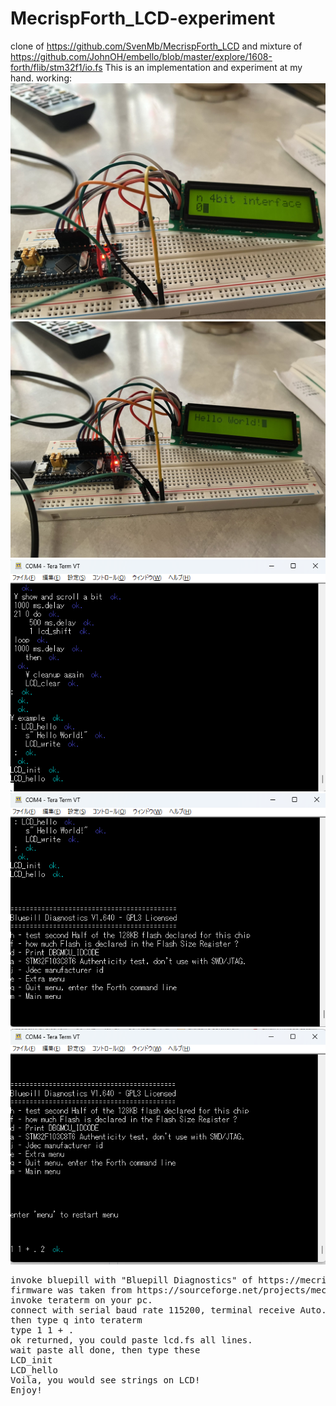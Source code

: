 # MecrispForth_LCD-experiment
clone of https://github.com/SvenMb/MecrispForth_LCD and mixture of https://github.com/JohnOH/embello/blob/master/explore/1608-forth/flib/stm32f1/io.fs
This is an implementation and experiment at my hand.
working:<BR>
<img src="https://github.com/cobwebkanamachi/MecrispForth_LCD-experiment/blob/main/worked-lcd1.jpg"><BR>
<img src="https://github.com/cobwebkanamachi/MecrispForth_LCD-experiment/blob/main/worked-lcd2.jpg"><BR>
<img src="https://github.com/cobwebkanamachi/MecrispForth_LCD-experiment/blob/main/worked1.png"><BR>
<img src="https://github.com/cobwebkanamachi/MecrispForth_LCD-experiment/blob/main/worked2.png"><BR>
<img src="https://github.com/cobwebkanamachi/MecrispForth_LCD-experiment/blob/main/worked3.png"><BR>
<PRE>
invoke bluepill with "Bluepill Diagnostics" of https://mecrisp-stellaris-folkdoc.sourceforge.io/bluepill-diagnostics-v1.6.html
firmware was taken from https://sourceforge.net/projects/mecrisp-stellaris-folkdoc/files/bluepill-diagnostics-v1.6.zip.
invoke teraterm on your pc.
connect with serial baud rate 115200, terminal receive Auto.
then type q into teraterm
type 1 1 + .
ok returned, you could paste lcd.fs all lines.
wait paste all done, then type these 
LCD_init
LCD_hello
Voila, you would see strings on LCD!
Enjoy!
</PRE>
